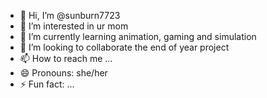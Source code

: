- 👋 Hi, I’m @sunburn7723
- 👀 I’m interested in ur mom
- 🌱 I’m currently learning animation, gaming and simulation
- 💞️ I’m looking to collaborate the end of year project
- 📫 How to reach me ...
- 😄 Pronouns: she/her
- ⚡ Fun fact: ...

<!---
sunburn7723/sunburn7723 is a ✨ special ✨ repository because its `README.md` (this file) appears on your GitHub profile.
You can click the Preview link to take a look at your changes.
--->
